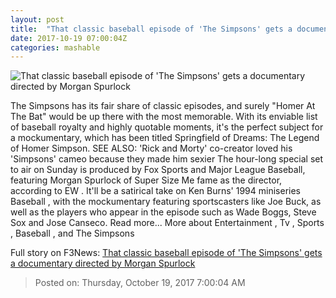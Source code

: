 ```yaml
---
layout: post
title:  "That classic baseball episode of 'The Simpsons' gets a documentary directed by Morgan Spurlock"
date: 2017-10-19 07:00:04Z
categories: mashable
---
```


![That classic baseball episode of 'The Simpsons' gets a documentary directed by Morgan Spurlock](https://i.amz.mshcdn.com/5f_wFVbAyEAm_gPWFbGaFHUzaKk=/1200x630/2017%2F10%2F19%2F99%2Fe3355046f6ff4602b68c71a60d09bb1f.b77dc.png)

The Simpsons has its fair share of classic episodes, and surely "Homer At The Bat" would be up there with the most memorable. With its enviable list of baseball royalty and highly quotable moments, it's the perfect subject for a mockumentary, which has been titled Springfield of Dreams: The Legend of Homer Simpson. SEE ALSO: 'Rick and Morty' co-creator loved his 'Simpsons' cameo because they made him sexier The hour-long special set to air on Sunday is produced by Fox Sports and Major League Baseball, featuring Morgan Spurlock of Super Size Me fame as the director, according to EW . It'll be a satirical take on Ken Burns' 1994 miniseries Baseball , with the mockumentary featuring sportscasters like Joe Buck, as well as the players who appear in the episode such as Wade Boggs, Steve Sox and Jose Canseco. Read more... More about Entertainment , Tv , Sports , Baseball , and The Simpsons


Full story on F3News: [That classic baseball episode of 'The Simpsons' gets a documentary directed by Morgan Spurlock](http://www.f3nws.com/n/yktJRF)

> Posted on: Thursday, October 19, 2017 7:00:04 AM
